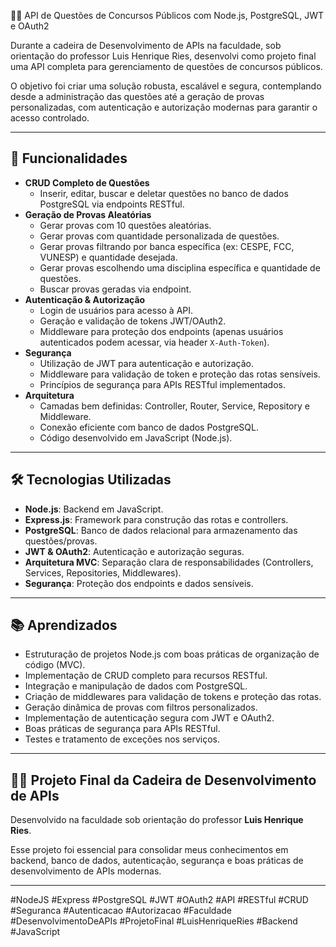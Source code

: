 📝✨ API de Questões de Concursos Públicos com Node.js, PostgreSQL, JWT e OAuth2

Durante a cadeira de Desenvolvimento de APIs na faculdade, sob orientação do professor Luis Henrique Ries, desenvolvi como projeto final uma API completa para gerenciamento de questões de concursos públicos.

O objetivo foi criar uma solução robusta, escalável e segura, contemplando desde a administração das questões até a geração de provas personalizadas, com autenticação e autorização modernas para garantir o acesso controlado.

---

## 🚀 Funcionalidades

- **CRUD Completo de Questões**
  - Inserir, editar, buscar e deletar questões no banco de dados PostgreSQL via endpoints RESTful.
- **Geração de Provas Aleatórias**
  - Gerar provas com 10 questões aleatórias.
  - Gerar provas com quantidade personalizada de questões.
  - Gerar provas filtrando por banca específica (ex: CESPE, FCC, VUNESP) e quantidade desejada.
  - Gerar provas escolhendo uma disciplina específica e quantidade de questões.
  - Buscar provas geradas via endpoint.
- **Autenticação & Autorização**
  - Login de usuários para acesso à API.
  - Geração e validação de tokens JWT/OAuth2.
  - Middleware para proteção dos endpoints (apenas usuários autenticados podem acessar, via header `X-Auth-Token`).
- **Segurança**
  - Utilização de JWT para autenticação e autorização.
  - Middleware para validação de token e proteção das rotas sensíveis.
  - Princípios de segurança para APIs RESTful implementados.
- **Arquitetura**
  - Camadas bem definidas: Controller, Router, Service, Repository e Middleware.
  - Conexão eficiente com banco de dados PostgreSQL.
  - Código desenvolvido em JavaScript (Node.js).

---

## 🛠️ Tecnologias Utilizadas

- **Node.js**: Backend em JavaScript.
- **Express.js**: Framework para construção das rotas e controllers.
- **PostgreSQL**: Banco de dados relacional para armazenamento das questões/provas.
- **JWT & OAuth2**: Autenticação e autorização seguras.
- **Arquitetura MVC**: Separação clara de responsabilidades (Controllers, Services, Repositories, Middlewares).
- **Segurança**: Proteção dos endpoints e dados sensíveis.

---

## 📚 Aprendizados

- Estruturação de projetos Node.js com boas práticas de organização de código (MVC).
- Implementação de CRUD completo para recursos RESTful.
- Integração e manipulação de dados com PostgreSQL.
- Criação de middlewares para validação de tokens e proteção das rotas.
- Geração dinâmica de provas com filtros personalizados.
- Implementação de autenticação segura com JWT e OAuth2.
- Boas práticas de segurança para APIs RESTful.
- Testes e tratamento de exceções nos serviços.

---

## 👨‍🏫 Projeto Final da Cadeira de Desenvolvimento de APIs  
Desenvolvido na faculdade sob orientação do professor **Luis Henrique Ries**.

Esse projeto foi essencial para consolidar meus conhecimentos em backend, banco de dados, autenticação, segurança e boas práticas de desenvolvimento de APIs modernas.

---
#NodeJS #Express #PostgreSQL #JWT #OAuth2 #API #RESTful #CRUD #Seguranca #Autenticacao #Autorizacao #Faculdade #DesenvolvimentoDeAPIs #ProjetoFinal #LuisHenriqueRies #Backend #JavaScript
